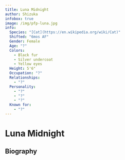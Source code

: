 ```yaml
---
title: Luna Midnight
author: Shizuka
infobox: true
image: /img/pfp-luna.jpg
info:
  Species: "[Cat](https://en.wikipedia.org/wiki/Cat)"
  Shifted: "6mos AF"
  Gender: Female
  Age: "?"
  Colors:
    - Black fur
    - Silver undercoat
    - Yellow eyes
  Height: 5'6"
  Occupation: "?"
  Relationships:
    - "?"
  Personality:
    - "?"
    - "?"
    - "?"
  Known for:
    - "?"
---
```


# Luna Midnight

<!--toc-->

## Biography
